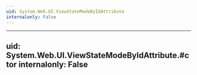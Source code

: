 ```yaml
---
uid: System.Web.UI.ViewStateModeByIdAttribute
internalonly: False
---
```


---
uid: System.Web.UI.ViewStateModeByIdAttribute.#ctor
internalonly: False
---
